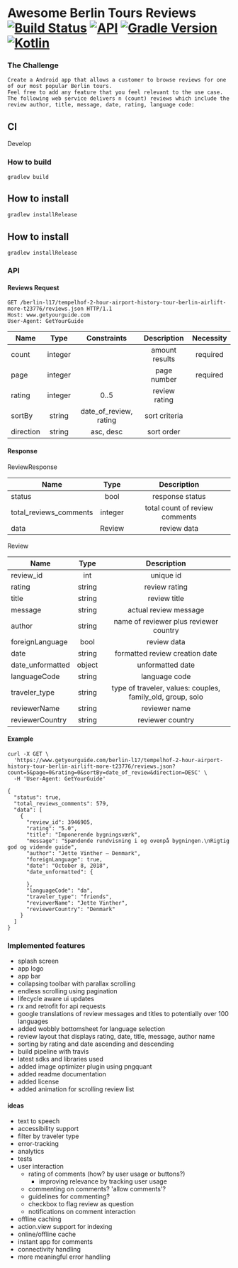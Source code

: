 # Awesome Berlin Tours Reviews[![Build Status](https://travis-ci.org/kibotu/AwesomeBerlinToursReviews.svg?branch=master)](https://travis-ci.org/kibotu/AwesomeBerlinToursReviews)  [![API](https://img.shields.io/badge/API-15%2B-brightgreen.svg?style=flat)](https://android-arsenal.com/api?level=15) [![Gradle Version](https://img.shields.io/badge/gradle-4.10.2-green.svg)](https://docs.gradle.org/current/release-notes) [![Kotlin](https://img.shields.io/badge/kotlin-1.3.0--rc--57-green.svg)](https://github.com/JetBrains/kotlin)

### The Challenge

    Create a Android app that allows a customer to browse reviews for one of our most popular Berlin tours.
    Feel free to add any feature that you feel relevant to the use case.
    The following web service delivers n (count) reviews which include the review author, title, message, date, rating, language code:

## CI

Develop 

### How to build

    gradlew build

## How to install

    gradlew installRelease
    
    
## How to install

    gradlew installRelease

### API

#### Reviews Request

    GET /berlin-l17/tempelhof-2-hour-airport-history-tour-berlin-airlift-more-t23776/reviews.json HTTP/1.1
    Host: www.getyourguide.com
    User-Agent: GetYourGuide

| Name | Type | Constraints | Description | Necessity |
| --------- | :-------: | :--------: | :--------: |:--------: |
| count | integer | | amount results | required |
| page | integer | | page number | required  |
| rating | integer | 0..5 |  review rating ||
| sortBy | string | date_of_review, rating |  sort criteria ||
| direction | string |  asc, desc | sort order ||

#### Response

ReviewResponse

| Name | Type | Description |
| --------- | :--------: |:--------: |
| status | bool | response status | 
| total_reviews_comments | integer | total count of review comments |   
| data | Review | review data |

Review

| Name | Type | Description |
| --------- | :--------: |:--------: |
| review_id | int | unique id |
| rating | string | review rating |
| title | string | review title |
| message | string | actual review message |
| author | string | name of reviewer plus reviewer country |
| foreignLanguage | bool | review data |
| date | string | formatted review creation date |
| date_unformatted | object | unformatted date |
| languageCode | string | language code |
| traveler_type | string | type of traveler, values: couples, family_old, group, solo |
| reviewerName | string | reviewer name |
| reviewerCountry | string | reviewer country |

#### Example

    curl -X GET \
      'https://www.getyourguide.com/berlin-l17/tempelhof-2-hour-airport-history-tour-berlin-airlift-more-t23776/reviews.json?count=5&page=0&rating=0&sortBy=date_of_review&direction=DESC' \
      -H 'User-Agent: GetYourGuide'

    {
      "status": true,
      "total_reviews_comments": 579,
      "data": [
        {
          "review_id": 3946905,
          "rating": "5.0",
          "title": "Imponerende bygningsværk",
          "message": "Spændende rundvisning i og ovenpå bygningen.\nRigtig god og vidende guide",
          "author": "Jette Vinther – Denmark",
          "foreignLanguage": true,
          "date": "October 8, 2018",
          "date_unformatted": {

          },
          "languageCode": "da",
          "traveler_type": "friends",
          "reviewerName": "Jette Vinther",
          "reviewerCountry": "Denmark"
        }
      ]
    }
    
### Implemented features

* splash screen
* app logo
* app bar
* collapsing toolbar with parallax scrolling
* endless scrolling using pagination
* lifecycle aware ui updates
* rx and retrofit for api requests 
* google translations of review messages and titles to potentially over 100 languages
* added wobbly bottomsheet for language selection
* review layout that displays rating, date, title, message, author name
* sorting by rating and date ascending and descending
* build pipeline with travis
* latest sdks and libraries used 
* added image optimizer plugin using pngquant 
* added readme documentation
* added license
* added animation for scrolling review list

#### ideas

* text to speech
* accessibility support
* filter by traveler type
* error-tracking
* analytics
* tests
* user interaction
    * rating of comments (how? by user usage or buttons?)
        *  improving relevance by tracking user usage
    * commenting on comments? 'allow comments'? 
    * guidelines for commenting?
    * checkbox to flag review as question
    * notifications on comment interaction
* offline caching
* action.view support for indexing  
* online/offline cache
* instant app for comments
* connectivity handling
* more meaningful error handling
